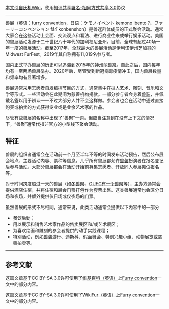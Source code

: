 <!-- markdownlint-disable MD041 MD033 -->

[本文引自灰机Wiki](https://furry.huijiwiki.com/wiki/兽展)，使用[知识共享署名-相同方式共享 3.0](http://creativecommons.org/licenses/by-sa/3.0/deed.zh)协议

<hr>

兽展（英语：furry convention，日语：ケモノイベント kemono ibento ?、ファーリーコンベンション fārī konbenshon）是兽迷群体成员的正式聚会活动。通常大家会在这些活动上会面、交流观点和看法、进行商业往来或举行娱乐活动。美国的兽展活动发源于二十世纪八十年代的加利福尼亚州。目前，全球有超过40场一年一度的兽展活动。截至2017年，全球最大的兽展活动是伊利诺伊州芝加哥的Midwest FurFest。2019年其自称拥有11,019名参与者。

国内正式举办兽展的历史可以追溯到2015年的[神州萌兽祭](https://furry.huijiwiki.com/wiki/神州萌兽祭)。自此之后，国内每年均有一至两场兽展举办。2020年后，尽管受到新冠病毒疫情冲击，国内兽展数量和频率均有显著增多。

兽展通常采用志愿者自发编排节目的方式，通常集中在拟人艺术、雕刻、音乐和文学等形式。一些活动会在此期间为慈善机构捐款。一部分参与者会身着[兽装](https://furry.huijiwiki.com/wiki/兽装)，并佩戴名签以用于辨认——不过大部分人并不会这样做。参会者也会在活动中通过直接购买或拍卖的方式获得专业或是业余艺术家的作品。

尽管有些兽展的名称中出现了“兽聚”一词，但应当注意到在没有上下文的情况下，“兽聚”通常代指非官方的小型线下聚会活动。

## 特征

兽展的组织者通常会在活动前一个月至半年不等的时间发布活动预告，然后公布展会地点、主要活动内容、票种等信息。几乎所有兽展都允许[兽装](https://furry.huijiwiki.com/wiki/兽装)扮演者在报名登记后参与活动。大部分兽展都会在活动开始前募集志愿者、开放同人参展摊位报名等。

对于时间跨度超过一天的兽展（如[冬兽聚](https://furry.huijiwiki.com/wiki/冬兽聚)、[OUFC有一个兽聚](https://furry.huijiwiki.com/wiki/OUFC有一个兽聚)等），主办方通常会提供酒店住宿，并将住宿和展会门票打包作为套票出售。这类兽展通常也会区分日场和夜场，并额外提供仅日场或仅夜场的门票。

虽然兽展的形式不尽相同，通常来说，此类活动通常会提供以下内容中的一部分

- 餐饮后勤；
- 用以展示和销售艺术家作品的售卖展区和/或艺术展区；
- 为喜欢绘画和雕刻的参会者提供的动手实践课程；
- 特别活动，例如[兽装](https://furry.huijiwiki.com/wiki/兽装)游行、迪斯科、假面舞会、特别兴趣小组、动物展览或慈善拍卖等。

<hr>

## 参考文献

这篇文章基于CC BY-SA 3.0许可使用了[维基百科（英语）](https://en.wikipedia.org/wiki/)上[Furry convention](https://en.wikipedia.org/wiki/Furry_convention)一文中的部分内容。

这篇文章基于CC BY-SA 3.0许可使用了[WikiFur（英语）](https://en.wikifur.com/wiki/)上[Furry convention](https://en.wikifur.com/wiki/Furry_convention)一文中的部分内容。
